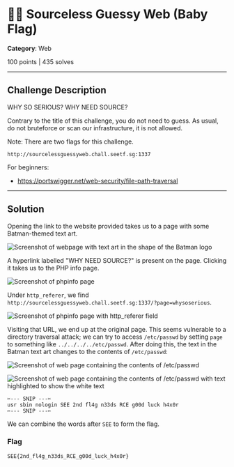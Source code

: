 # 🧑‍🎓 Sourceless Guessy Web (Baby Flag)

**Category**: Web

100 points | 435 solves

----

## Challenge Description

WHY SO SERIOUS? WHY NEED SOURCE?

Contrary to the title of this challenge, you do not need to guess. As usual, do not bruteforce or scan our infrastructure, it is not allowed.

Note: There are two flags for this challenge.

`http://sourcelessguessyweb.chall.seetf.sg:1337`

For beginners:

* https://portswigger.net/web-security/file-path-traversal

----

## Solution

Opening the link to the website provided takes us to a page with some Batman-themed text art.

![Screenshot of webpage with text art in the shape of the Batman logo](https://user-images.githubusercontent.com/40383042/173172808-d07e7cb5-2050-4bf6-920d-7687c594854b.png)

A hyperlink labelled "WHY NEED SOURCE?" is present on the page. Clicking it takes us to the PHP info page.

![Screenshot of phpinfo page](https://user-images.githubusercontent.com/40383042/173172839-1a09c778-83f0-4d65-b3e8-c4efeaf55155.png)

Under `http_referer`, we find `http://sourcelessguessyweb.chall.seetf.sg:1337/?page=whysoserious`.

![Screenshot of phpinfo page with http_referer field](https://user-images.githubusercontent.com/40383042/173172812-a862748e-d612-4b73-80ad-95eb299a4728.png)

Visiting that URL, we end up at the original page. This seems vulnerable to a directory traversal attack; we can try to access `/etc/passwd` by setting `page` to something like `../../../../etc/passwd`. After doing this, the text in the Batman text art changes to the contents of `/etc/passwd`:

![Screenshot of web page containing the contents of /etc/passwd](https://user-images.githubusercontent.com/40383042/173172821-f8f459ef-be3f-479e-b0f4-b0eca335ce8c.png)

![Screenshot of web page containing the contents of /etc/passwd with text highlighted to show the white text](https://user-images.githubusercontent.com/40383042/173172916-0c60f890-d581-4f17-a78e-0f771909e9b6.png)

```text
✂️--- SNIP ---✂️
usr sbin nologin SEE 2nd fl4g n33ds RCE g00d luck h4x0r
✂️--- SNIP ---✂️
```

We can combine the words after `SEE` to form the flag.

### Flag

```text
SEE{2nd_fl4g_n33ds_RCE_g00d_luck_h4x0r}
```
